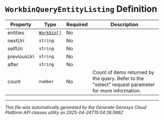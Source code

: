 # `WorkbinQueryEntityListing` Definition

| Property | Type | Required | Description |
|----------|------|----------|-------------|
| entities | [`Workbin[]`](workbin-definition.md) | No |  |
| nextUri | `string` | No |  |
| selfUri | `string` | No |  |
| previousUri | `string` | No |  |
| after | `string` | No |  |
| count | `number` | No | Count of items returned by the query. Refer to the "select" request parameter for more information. |

---

*This file was automatically generated by the Generate Genesys Cloud Platform API classes utility on 2025-04-24T15:04:26.068Z*